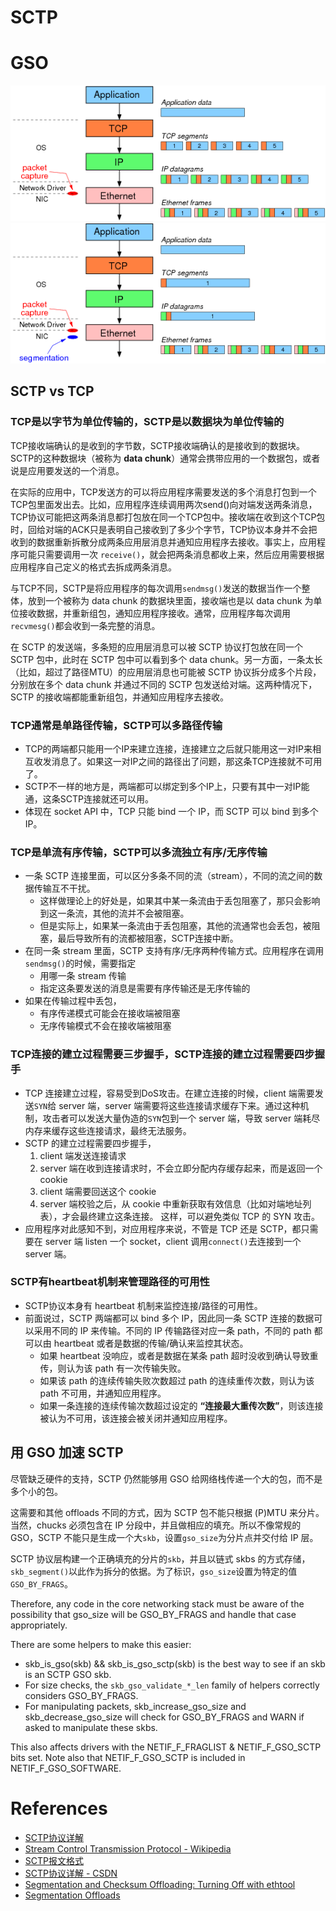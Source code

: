 # SCTP

# GSO
![no gso](pic/no-gso.png)
![gso](pic/gso.png)

## SCTP vs TCP
### TCP是以字节为单位传输的，SCTP是以数据块为单位传输的

TCP接收端确认的是收到的字节数，SCTP接收端确认的是接收到的数据块。SCTP的这种数据块（被称为 **data chunk**）通常会携带应用的一个数据包，或者说是应用要发送的一个消息。

在实际的应用中，TCP发送方的可以将应用程序需要发送的多个消息打包到一个TCP包里面发出去。比如，应用程序连续调用两次send()向对端发送两条消息，TCP协议可能把这两条消息都打包放在同一个TCP包中。接收端在收到这个TCP包时，回给对端的ACK只是表明自己接收到了多少个字节，TCP协议本身并不会把收到的数据重新拆散分成两条应用层消息并通知应用程序去接收。事实上，应用程序可能只需要调用一次 `receive()`，就会把两条消息都收上来，然后应用需要根据应用程序自己定义的格式去拆成两条消息。

与TCP不同，SCTP是将应用程序的每次调用`sendmsg()`发送的数据当作一个整体，放到一个被称为 data chunk 的数据块里面，接收端也是以 data chunk 为单位接收数据，并重新组包，通知应用程序接收。通常，应用程序每次调用`recvmesg()`都会收到一条完整的消息。

在 SCTP 的发送端，多条短的应用层消息可以被 SCTP 协议打包放在同一个 SCTP 包中，此时在 SCTP 包中可以看到多个 data chunk。另一方面，一条太长（比如，超过了路径MTU）的应用层消息也可能被 SCTP 协议拆分成多个片段，分别放在多个 data chunk 并通过不同的 SCTP 包发送给对端。这两种情况下，SCTP 的接收端都能重新组包，并通知应用程序去接收。

### TCP通常是单路径传输，SCTP可以多路径传输
* TCP的两端都只能用一个IP来建立连接，连接建立之后就只能用这一对IP来相互收发消息了。如果这一对IP之间的路径出了问题，那这条TCP连接就不可用了。
* SCTP不一样的地方是，两端都可以绑定到多个IP上，只要有其中一对IP能通，这条SCTP连接就还可以用。
* 体现在 socket API 中，TCP 只能 bind 一个 IP，而 SCTP 可以 bind 到多个IP。

### TCP是单流有序传输，SCTP可以多流独立有序/无序传输
* 一条 SCTP 连接里面，可以区分多条不同的流（stream），不同的流之间的数据传输互不干扰。
  * 这样做理论上的好处是，如果其中某一条流由于丢包阻塞了，那只会影响到这一条流，其他的流并不会被阻塞。
  * 但是实际上，如果某一条流由于丢包阻塞，其他的流通常也会丢包，被阻塞，最后导致所有的流都被阻塞，SCTP连接中断。
* 在同一条 stream 里面，SCTP 支持有序/无序两种传输方式。应用程序在调用`sendmsg()`的时候，需要指定
  * 用哪一条 stream 传输
  * 指定这条要发送的消息是需要有序传输还是无序传输的
* 如果在传输过程中丢包，
  * 有序传递模式可能会在接收端被阻塞
  * 无序传输模式不会在接收端被阻塞

### TCP连接的建立过程需要三步握手，SCTP连接的建立过程需要四步握手

* TCP 连接建立过程，容易受到DoS攻击。在建立连接的时候，client 端需要发送`SYN`给 server 端，server 端需要将这些连接请求缓存下来。通过这种机制，攻击者可以发送大量伪造的`SYN`包到一个 server 端，导致 server 端耗尽内存来缓存这些连接请求，最终无法服务。
* SCTP 的建立过程需要四步握手，
  1. client 端发送连接请求
  2. server 端在收到连接请求时，不会立即分配内存缓存起来，而是返回一个 cookie
  3. client 端需要回送这个 cookie
  4. server 端校验之后，从 cookie 中重新获取有效信息（比如对端地址列表），才会最终建立这条连接。
  这样，可以避免类似 TCP 的 SYN 攻击。
* 应用程序对此感知不到，对应用程序来说，不管是 TCP 还是 SCTP，都只需要在 server 端 listen 一个 socket，client 调用`connect()`去连接到一个 server 端。

###  SCTP有heartbeat机制来管理路径的可用性

* SCTP协议本身有 heartbeat 机制来监控连接/路径的可用性。
* 前面说过，SCTP 两端都可以 bind 多个 IP，因此同一条 SCTP 连接的数据可以采用不同的 IP 来传输。不同的 IP 传输路径对应一条 path，不同的 path 都可以由 heartbeat 或者是数据的传输/确认来监控其状态。
  * 如果 heartbeat 没响应，或者是数据在某条 path 超时没收到确认导致重传，则认为该 path 有一次传输失败。
  * 如果该 path 的连续传输失败次数超过 path 的连续重传次数，则认为该 path 不可用，并通知应用程序。
  * 如果一条连接的连续传输次数超过设定的 **“连接最大重传次数”**，则该连接被认为不可用，该连接会被关闭并通知应用程序。

## 用 GSO 加速 SCTP
尽管缺乏硬件的支持，SCTP 仍然能够用 GSO 给网络栈传递一个大的包，而不是多个小的包。

这需要和其他 offloads 不同的方式，因为 SCTP 包不能只根据 (P)MTU 来分片。当然，chucks 必须包含在 IP 分段中，并且做相应的填充。所以不像常规的 GSO，SCTP 不能只是生成一个大`skb`，设置`gso_size`为分片点并交付给 IP 层。

SCTP 协议层构建一个正确填充的分片的`skb`，并且以链式 skbs 的方式存储，`skb_segment()`以此作为拆分的依据。为了标识，`gso_size`设置为特定的值`GSO_BY_FRAGS`。

Therefore, any code in the core networking stack must be aware of the possibility that gso_size will be GSO_BY_FRAGS and handle that case appropriately.

There are some helpers to make this easier:

* skb_is_gso(skb) && skb_is_gso_sctp(skb) is the best way to see if an skb is an SCTP GSO skb.
* For size checks, the `skb_gso_validate_*_len` family of helpers correctly considers GSO_BY_FRAGS.
* For manipulating packets, skb_increase_gso_size and skb_decrease_gso_size will check for GSO_BY_FRAGS and WARN if asked to manipulate these skbs.

This also affects drivers with the NETIF_F_FRAGLIST & NETIF_F_GSO_SCTP bits set. Note also that NETIF_F_GSO_SCTP is included in NETIF_F_GSO_SOFTWARE.

# References
- [SCTP协议详解](https://www.zybuluo.com/ju1900/note/803645)
- [Stream Control Transmission Protocol - Wikipedia](https://en.wikipedia.org/wiki/Stream_Control_Transmission_Protocol)
- [SCTP报文格式](http://www.023wg.com/message/message/cd_feature_sctp.html)
- [SCTP协议详解 - CSDN](https://blog.csdn.net/wuxing26jiayou/article/details/79743683)
- [Segmentation and Checksum Offloading: Turning Off with ethtool](https://sandilands.info/sgordon/segmentation-offloading-with-wireshark-and-ethtool)
- [Segmentation Offloads](https://01.org/linuxgraphics/gfx-docs/drm/networking/segmentation-offloads.html#)
